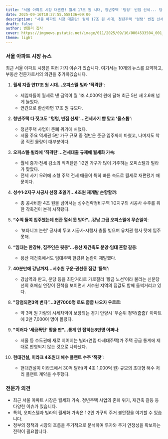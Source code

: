 ```yaml
---
title: "서울 아파트 시장 대혼란! 월세 17조 원 시대, 청년주택 '텅텅' 빈집 신세... 당신의 집은 안전할까?"
date: 2025-09-16T10:27:55.558136+09:00
description: "서울 아파트 시장 대혼란! 월세 17조 원 시대, 청년주택 '텅텅' 빈집 신세... 당신의 집은 안전할까?"
draft: false
author: 벤틀리 집사
cover: https://imgnews.pstatic.net/image/011/2025/09/16/0004533504_001_20250916074414458.jpg
theme: light
---
```


### 서울 아파트 시장 뉴스

최근 서울 아파트 시장은 여러 가지 이슈가 있습니다. 여기서는 10개의 뉴스를 요약하고, 부동산 전문가로서의 의견을 추가하겠습니다.

1. **월세 지출 연17조 원 시대…오피스텔·빌라 '직격탄'**: 
   - 세입자들이 월세로 낸 금액이 월 1조 4,000억 원에 달해 최근 5년 새 2.6배 넘게 늘었다.
   - 연간으로 환산하면 17조 원 규모다.

2. **청년주택 다 짓고도 "텅텅, 빈집 신세"…전세사기 뺨 맞고 '올스톱'**: 
   - 청년주택 사업이 존폐 위기에 처했다.
   - 서울 주요 역세권 5만 가구 규모 중 절반은 준공·입주까지 마쳤고, 나머지도 착공 직전 물량이 대부분이다.

3. **오피스텔·빌라에 '직격탄'…전세대출 규제에 월세화 가속**: 
   - 월세 증가·전세 감소의 직격탄은 1·2인 가구가 많이 거주하는 오피스텔과 빌라가 맞았다.
   - 전세 사기 우려에 소형 주택 전세 매물이 특히 빠른 속도로 월세로 재편됐기 때문이다.

4. **성수1·2지구 시공사 선정 초읽기…4조원 재개발 순항할까**: 
   - 총 공사비만 4조 원을 넘어서는 성수전략정비구역 1·2지구의 시공사 수주를 위한 각축전이 본격 시작됐다.

5. **“수억 들여 입주했는데 현관 열쇠 못 받아”...강남 고급 오피스텔에 무슨일이**: 
   - ‘보타니끄 논현’ 공사비 두고 시공사·시행사 충돌 빚으며 유치권 행사 탓에 입주 못해.

6. **“임대는 한강뷰, 집주인은 뒷동”…용산 재건축도 분양·임대 혼합 갈등**: 
   - 용산 재건축에서도 임대주택 한강뷰 논란이 재발했다.

7. **40분만에 강남까지…서수원 구운·권선동 집값 ‘들썩’**: 
   - 강남역과 판교, 분당 등을 최단거리로 가로질러 ‘황금 노선’이라 불리는 신분당선의 호매실 연장이 진척을 보이면서 서수원 지역의 집값도 함께 들썩거리고 있다.

8. **"당첨되면3억 번다”...3만7000명 로또 줍줍 나오자 우르르**: 
   - 약 3억 원 가량의 시세차익이 보장되는 경기 안양시 '무순위 청약(줍줍)' 아파트에 2만 7,000여 명이 몰렸다.

9. **"이러다 '세금폭탄' 맞을 판"…통계 안 잡히는8만명 어쩌나**: 
   - 서울 등 수도권에 새로 지어지는 빌라(연립·다세대주택)가 주택 공급 통계에 제대로 반영되지 않는 것으로 나타났다.

10. **현대건설, 이라크 4조원대 해수 플랜트 수주 ‘잭팟’**: 
    - 현대건설이 이라크에서 30억 달러(약 4조 1,000억 원) 규모의 초대형 해수 처리 플랜트 계약을 수주했다.

### 전문가 의견

- 최근 서울 아파트 시장은 월세화 가속, 청년주택 사업의 존폐 위기, 재건축 갈등 등 다양한 이슈가 있습니다.
- 특히, 오피스텔과 빌라의 월세화 가속은 1·2인 가구의 주거 불안정을 야기할 수 있습니다.
- 정부의 정책과 시장의 흐름을 주기적으로 분석하여 투자와 주거 안정성을 확보하는 전략이 필요합니다.